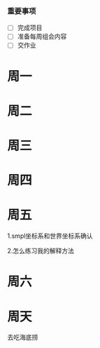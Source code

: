 
### 重要事项

- [ ] 完成项目
- [ ] 准备每周组会内容
- [ ] 交作业

# 周一

# 周二

# 周三

# 周四

# 周五

1.smpl坐标系和世界坐标系确认

2.怎么练习我的解释方法

# 周六

# 周天
去吃海底捞